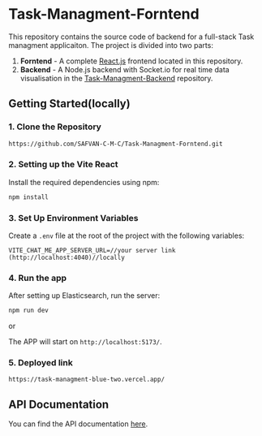 # Task-Managment-Forntend
This repository contains the source code of backend for a full-stack Task managment applicaiton. The project is divided into two parts:

1. **Forntend** - A complete [React.js](https://react.dev/) frontend located in this repository.
2. **Backend** - A Node.js backend with Socket.io for real time data visualisation in the [Task-Managment-Backend](https://github.com/SAFVAN-C-M-C/Task-Managment-Backend) repository.



## Getting Started(locally)

### 1. Clone the Repository

```bash
https://github.com/SAFVAN-C-M-C/Task-Managment-Forntend.git
```


### 2. Setting up the Vite React

Install the required dependencies using npm:

```bash
npm install
```
### 3. Set Up Environment Variables

Create a `.env` file at the root of the project with the following variables:

```env
VITE_CHAT_ME_APP_SERVER_URL=//your server link (http://localhost:4040)//locally
```

### 4. Run the app

After setting up Elasticsearch, run the server:

```bash
npm run dev
```
or 

The APP will start on `http://localhost:5173/`.




### 5. Deployed link
`https://task-managment-blue-two.vercel.app/`


## API Documentation

You can find the API documentation [here](https://documenter.getpostman.com/view/30048349/2sAXxLAZ4H).